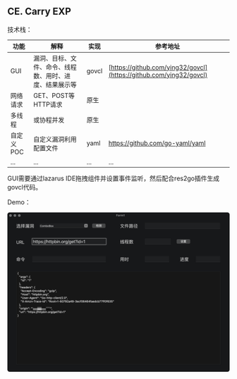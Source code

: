 ## CE. Carry EXP

技术栈：

| 功能      | 解释                                                   | 实现  | 参考地址                                                     |
| --------- | ------------------------------------------------------ | ----- | ------------------------------------------------------------ |
| GUI       | 漏洞、目标、文件、命令、线程数、用时、进度、结果展示等 | govcl | [https://github.com/ying32/govcl](https://github.com/ying32/govcl) |
| 网络请求  | GET、POST等HTTP请求                                    | 原生  |                                                              |
| 多线程    | 或协程并发                                             | 原生  |                                                              |
| 自定义POC | 自定义漏洞利用配置文件                                 | yaml  | https://github.com/go-yaml/yaml                              |
| ...       | ...                                                    | ...   | ...                                                          |

GUI需要通过lazarus IDE拖拽组件并设置事件监听，然后配合res2go插件生成govcl代码。

Demo：

![demo](./demo.png)
